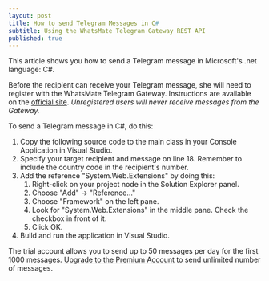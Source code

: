 ```yaml
---
layout: post
title: How to send Telegram Messages in C#
subtitle: Using the WhatsMate Telegram Gateway REST API
published: true
---
```


This article shows you how to send a Telegram message in Microsoft's .net language: C#.

Before the recipient can receive your Telegram message, she will need to register with the WhatsMate Telegram Gateway. Instructions are available on the [official site](http://www.whatsmate.net/telegram-gateway-api.html). *Unregistered users will never receive messages from the Gateway.*


To send a Telegram message in C#, do this:

1. Copy the following source code to the main class in your Console Application in Visual Studio.  <script src="https://gist.github.com/whatsmate/d8bb832b15aa56755c61dc8775b0e742.js"></script>
2. Specify your target recipient and message on line 18. Remember to include the country code in the recipient's number.
3. Add the reference "System.Web.Extensions" by doing this:
   1. Right-click on your project node in the Solution Explorer panel.
   2. Choose "Add" -> "Reference..."
   3. Choose "Framework" on the left pane.
   4. Look for "System.Web.Extensions" in the middle pane. Check the checkbox in front of it.
   5. Click OK.
4. Build and run the application in Visual Studio.


The trial account allows you to send up to 50 messages per day for the first 1000 messages. [Upgrade to the Premium Account](http://www.whatsmate.net/telegram-gateway-subscribe.html) to send unlimited number of messages.


<br>
<script async src="//pagead2.googlesyndication.com/pagead/js/adsbygoogle.js"></script>
<ins class="adsbygoogle"
     style="display:inline-block;width:728px;height:90px"
     data-ad-client="ca-pub-7383487179928477"
     data-ad-slot="6959057004"></ins>
<script>
(adsbygoogle = window.adsbygoogle || []).push({});
</script>
<br>

